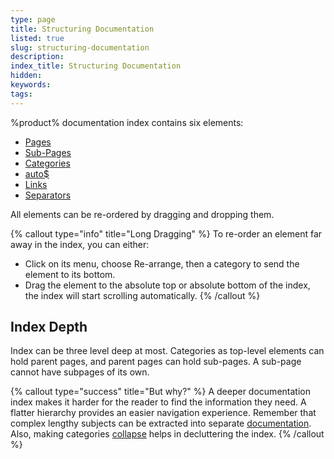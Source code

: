 ```yaml
---
type: page
title: Structuring Documentation
listed: true
slug: structuring-documentation
description: 
index_title: Structuring Documentation
hidden: 
keywords: 
tags: 
---
```



%product% documentation index contains six elements:

- [Pages](/support-center/managing-pages)
- [Sub-Pages](/support-center/managing-pages#adding-subpage)
- [Categories](/support-center/categories)
- [auto$](/support-center/code-steps)
- [Links](/support-center/external-links)
- [Separators](/support-center/categories#separators)

All elements can be re-ordered by dragging and dropping them.


{% callout type="info" title="Long Dragging" %}
To re-order an element far away in the index, you can either:

- Click on its menu, choose Re-arrange, then a category to send the element to its bottom.
- Drag the element to the absolute top or absolute bottom of the index, the index will start scrolling automatically.
{% /callout %}


## Index Depth

Index can be three level deep at most. Categories as top-level elements can hold parent pages, and parent pages can hold sub-pages. A sub-page cannot have subpages of its own.


{% callout type="success" title="But why?" %}
A deeper documentation index makes it harder for the reader to find the information they need. A flatter hierarchy provides an easier navigation experience. Remember that complex lengthy subjects can be extracted into separate [documentation](/support-center/managing-documentation). Also, making categories [collapse](/support-center/documentation-settings#collapsible-categories) helps in decluttering the index.
{% /callout %}


